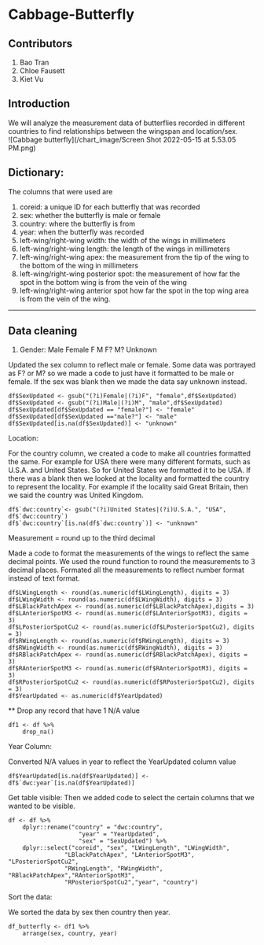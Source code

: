 # Cabbage-Butterfly

## Contributors
1. Bao Tran
2. Chloe Fausett
3. Kiet Vu

## Introduction
We will analyze the measurement data of butterflies recorded in different countries to find relationships between the wingspan and location/sex. <br>
![Cabbage butterfly](/chart_image/Screen Shot 2022-05-15 at 5.53.05 PM.png)

## Dictionary:
The columns that were used are 
1. coreid: a unique ID for each butterfly that was recorded
2. sex: whether the butterfly is male or female 
3. country: where the butterfly is from
4. year: when the butterfly was recorded
5. left-wing/right-wing width: the width of the wings in millimeters
6. left-wing/right-wing length: the length of the wings in millimeters
7. left-wing/right-wing apex: the measurement from the tip of the wing to the bottom of the wing in millimeters
8. left-wing/right-wing posterior spot: the measurement of how far the spot in the bottom wing is from the vein of the wing
9. left-wing/right-wing anterior spot how far the spot in the top wing area is from the vein of the wing. 
---
## Data cleaning
1. Gender:
        Male
        Female
        F
        M
        F?
        M?
        Unknown
        
Updated the sex column to reflect male or female. Some data was portrayed as F? or M? so we made a code to just have it formatted to be male or female. If the sex was blank then we made the data say unknown instead.
```
df$SexUpdated <- gsub("(?i)Female|(?i)F", "female",df$SexUpdated)
df$SexUpdated <- gsub("(?i)Male|(?i)M", "male",df$SexUpdated)
df$SexUpdated[df$SexUpdated == "female?"] <- "female"
df$SexUpdated[df$SexUpdated =="male?"] <- "male"
df$SexUpdated[is.na(df$SexUpdated)] <- "unknown"
```

Location: <p>
For the country column, we created a code to make all countries formatted the same. For example for USA there were many different formats, such as U.S.A. and United States. So for United States we formatted it to be USA. If there was a blank then we looked at the locality and formatted the country to represent the locality. For example if the locality said Great Britain, then we said the country was United Kingdom.

 ```
 df$`dwc:country`<- gsub("(?i)United States|(?i)U.S.A.", "USA", df$`dwc:country`)
 df$`dwc:country`[is.na(df$`dwc:country`)] <- "unknown"
 ```

        
Measurement = round up to the third decimal <p>
Made a code to format the measurements of the wings to reflect the same decimal points. We used the round function to round the measurements to 3 decimal places. Formated all the measurements to reflect number format instead of text format.
    
```
df$LWingLength <- round(as.numeric(df$LWingLength), digits = 3)
df$LWingWidth <- round(as.numeric(df$LWingWidth), digits = 3)
df$LBlackPatchApex <- round(as.numeric(df$LBlackPatchApex),digits = 3)
df$LAnteriorSpotM3 <- round(as.numeric(df$LAnteriorSpotM3), digits = 3)
df$LPosteriorSpotCu2 <- round(as.numeric(df$LPosteriorSpotCu2), digits = 3)
df$RWingLength <- round(as.numeric(df$RWingLength), digits = 3)
df$RWingWidth <- round(as.numeric(df$RWingWidth), digits = 3)
df$RBlackPatchApex <- round(as.numeric(df$RBlackPatchApex), digits = 3)
df$RAnteriorSpotM3 <- round(as.numeric(df$RAnteriorSpotM3), digits = 3)
df$RPosteriorSpotCu2 <- round(as.numeric(df$RPosteriorSpotCu2), digits = 3)
df$YearUpdated <- as.numeric(df$YearUpdated)
```
                  
** Drop any record that have 1 N/A value
```
df1 <- df %>%
    drop_na()
```

Year Column:

Converted N/A values in year to reflect the YearUpdated column value
```
df$YearUpdated[is.na(df$YearUpdated)] <- df$`dwc:year`[is.na(df$YearUpdated)]
```
                                         
Get table visible:
Then we added code to select the certain columns that we wanted to be visible. 
```
df <- df %>%
    dplyr::rename("country" = "dwc:country",
                    "year" = "YearUpdated",
                    "sex" = "SexUpdated") %>%
    dplyr::select("coreid", "sex", "LWingLength", "LWingWidth",
                "LBlackPatchApex", "LAnteriorSpotM3", "LPosteriorSpotCu2",              
                "RWingLength", "RWingWidth", "RBlackPatchApex","RAnteriorSpotM3",           
                "RPosteriorSpotCu2","year", "country")
```
Sort the data:

We sorted the data by sex then country then year.
```
df_butterfly <- df1 %>%
    arrange(sex, country, year)
```


